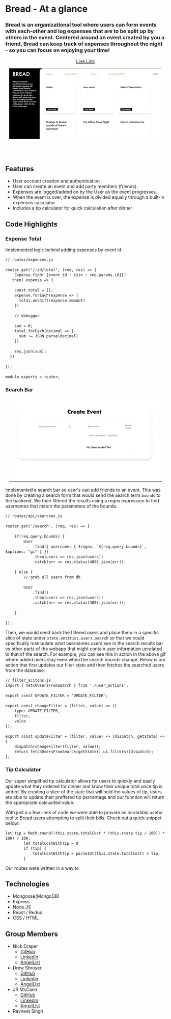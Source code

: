 # Bread - At a glance
### Bread is an organizational tool where users can form events with each-other and log expenses that are to be split up by others in the event. Centered around an event created by you a friend, Bread can keep track of expenses throughout the night - so you can focus on enjoying your time!

<a href="https://mongo-bread.herokuapp.com/#/"><p align="center">Live Link</p></a>
<a href="https://mongo-bread.herokuapp.com/#/"><p align="center"><img src="./frontend/public/bread.gif" alt="bread-gif"></p></a>
<br><br/>

## Features
- User account creation and authentication
- User can create an event and add party members (friends).
- Expenses are logged/added on by the User as the event progresses.
- When the event is over, the expense is divided equally through a built-in expenses calculator.
- Includes a tip calculator for quick calculation after dinner

## Code Highlights
### Expense Total
Implemented logic behind adding expenses by event id.
```
// routes/expenses.js

router.get("/:id/total", (req, res) => {
    Expense.find( {event_id : {$in : req.params.id}})
  .then( expense => {

    const total = [];
    expense.forEach(expense => {
      total.unshift(expense.amount)
    })

    // debugger

    sum = 0;
    total.forEach(decimal => {
      sum += JSON.parse(decimal)
    })

    res.json(sum);
  })

});

module.exports = router;
```
### Search Bar

<p align="center"><img src="./frontend/public/search.gif" alt="search-gif"></p>

Implemented a search bar so user's can add friends to an event. This was done by creating a search form that would send the search term `bounds` to the backend. We then filtered the results using a regex expression to find usernames that match the parameters of the bounds.
```
// routes/api/searches.js

router.get('/search', (req, res) => {

    if(req.query.bounds) {
        User
            .find({ username: { $regex: `${req.query.bounds}`, $options: "gi" } })
            .then(users => res.json(users))
            .catch(err => res.status(400).json(err));
  
    } else {
        // grab all users from db

        User
            .find()
            .then(users => res.json(users))
            .catch(err => res.status(400).json(err));

    }

});
```
Then, we would send back the filtered users and place them in a specific slice of state under `state.entities.users.search` so that we could specifically manipulate what usernames users see in the search results bar vs other parts of the webapp that might contain user information unrelated to that of the search. For example, you can see this in action in the above gif where added users stay even when the search bounds change. Below is our action that first updates our filter state and then fetches the searched users from the database.
```
// filter_acitons.js
import { fetchUsersFromSearch } from './user_actions';

export const UPDATE_FILTER = 'UPDATE_FILTER';

export const changeFilter = (filter, value) => ({
    type: UPDATE_FILTER,
    filter,
    value
});

export const updateFilter = (filter, value) => (dispatch, getState) => {
    dispatch(changeFilter(filter, value));
    return fetchUsersFromSearch(getState().ui.filters)(dispatch);
};

```
### Tip Calculator

Our super simplified tip calculator allows for users to quickly and easily update what they ordered for dinner and know their unique total once tip is added. By creating a slice of the state that will hold the values of tip, users are able to update their preffered tip percentage and our function will return the appropriate calcualted value. 

With just a a few lines of code we were able to provide an incredibly useful tool to Bread users attempting to split their bills. Check out a quick snippet below:

```
let tip = Math.round((this.state.totalCost * (this.state.tip / 100)) * 100) / 100;
        let totalCostWithTip = 0
        if (tip) {
            totalCostWithTip = parseInt(this.state.totalCost) + tip;
        }
```

Our routes were written in a way to 


## Technologies 
* Mongoose(MongoDB)
* Express
* Node.JS
* React / Redux
* CSS / HTML

## Group Members
* Nick Draper
  * [GitHub](https://github.com/nickdraper8)
  * [LinkedIn](https://www.linkedin.com/in/nicholas-draper/)
  * [AngelList](https://angel.co/u/nicholas-draper-2)
* Drew Shroyer
  * [GitHub](https://github.com/drewshroyer)
  * [LinkedIn](https://www.linkedin.com/in/drew-shroyer-861b32a4/)
  * [AngelList](https://angel.co/u/drew-drew-shroyer)
* JR McCann
  * [GitHub](https://github.com/johnrobertmcc)
  * [LinkedIn](https://www.linkedin.com/in/jrmcc/)
  * [AngelList](https://angel.co/u/john-robert-mccann)
* Ravneet Singh






